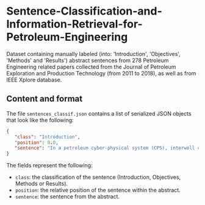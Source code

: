 # Sentence-Classification-and-Information-Retrieval-for-Petroleum-Engineering
Dataset containing manually labeled (into: 'Introduction', 'Objectives', 'Methods' and 'Results') abstract sentences from 278 Petroleum Engineering related papers collected from the Journal of Petroleum Exploration and Production Technology (from 2011 to 2018), as well as from IEEE Xplore database.

## Content and format
The file `sentences_classif.json` contains a list of serialized JSON objects that look like the following:

```json
{
   "class": "Introduction",
   "position": 0.0,
   "sentence": "In a petroleum cyber-physical system (CPS), interwell connectivity estimation is critical for improving petroleum production."
}
```

The fields represent the following:

- `class`: the classification of the sentence (Introduction, Objectives, Methods or Results).
- `position`: the relative position of the sentence within the abstract.
- `sentence`: the sentence from the abstract.

